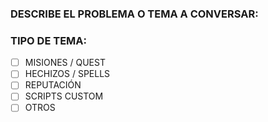 <!-- Bienvenido, si te encuentras en este formulario, significa que quieres abrir un tema 
/ debate dentro del repositorio, te pedimos que completes los siguientes datos -->
### DESCRIBE EL PROBLEMA O TEMA A CONVERSAR:



### TIPO DE TEMA:
<!--Completa con una x dentro del casillo o casillos correspondientes
Debe quedar de la siguiente manera – [x] -->
-	[ ] MISIONES / QUEST
-	[ ] HECHIZOS / SPELLS
-	[ ] REPUTACIÓN
-	[ ] SCRIPTS CUSTOM
-	[ ] OTROS
